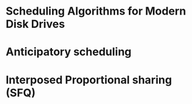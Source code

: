 
# Scheduling Algorithms for Modern Disk Drives
# Anticipatory scheduling
# Interposed Proportional sharing (SFQ)



